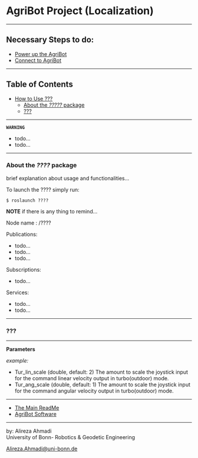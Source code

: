 # AgriBot Project (Localization)

<!-- <div align="center">
	<img src="/doc/images/joystick_top.png" alt="JoystickTop" width="450" title="JoystickTop"/>
</div> -->

---

## **Necessary Steps to do**:
* [Power up the AgriBot](https://github.com/alirezaahmadi/Agribot/blob/master/doc/api/agribot_joystick.md#about-the-agribot_joy-package)
* [Connect to AgriBot](https://github.com/alirezaahmadi/Agribot/blob/master/doc/connect.md)

---

## Table of Contents
- [How to Use ???]()
  - [About the *?????* package]()
  - [???]()

---

**`WARNING`** 
- todo...
- todo...

---

### About the *????* package
brief explanation about usage and functionalities...


To launch the ???? simply run: 
```
$ roslaunch ????
```

**NOTE** if there is any thing to remind...

Node name : /????

Publications: 
 * todo...
 * todo...
 * todo...

Subscriptions: 
 * todo...

Services: 
 * todo...
 * todo...

---

### ???

--- 

**Parameters**

*example:*
* Tur_lin_scale (double, default: 2)
The amount to scale the joystick input for the command linear velocity output in turbo(outdoor) mode.
* Tur_ang_scale (double, default: 1)
The amount to scale the joystick input for the command angular velocity output in turbo(outdoor) mode.

--- 
* [The Main ReadMe](https://github.com/alirezaahmadi/Agribot/blob/master/README.md)
* [AgriBot Software](https://github.com/alirezaahmadi/Agribot/blob/master/doc/api.md) 

--- 
 by: Alireza Ahmadi                                     
 University of Bonn- Robotics & Geodetic Engineering
 
 Alireza.Ahmadi@uni-bonn.de                             
 [](https://www.AlirezaAhmadi.xyz)






